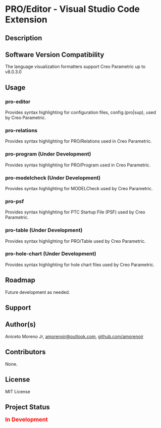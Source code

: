 # **PRO/Editor - Visual Studio Code Extension**

## **Description**

## **Software Version Compatibility**
The language visualization formatters support Creo Parametric up to v8.0.3.0

## **Usage**
### pro-editor
Provides syntax highlighting for configuration files, config.(pro|sup), used by Creo Parametric.


### pro-relations
Provides syntax highlighting for PRO/Relations used in Creo Parametric.


### pro-program (Under Development)
Provides syntax highlighting for PRO/Program used in Creo Parametric.


### pro-modelcheck (Under Development)
Provides syntax highlighting for MODELCheck used by Creo Parametric.


### pro-psf
Provides syntax highlighting for PTC Startup File (PSF) used by Creo Parametric.


### pro-table (Under Development)
Provides syntax highlighting for PRO/Table used by Creo Parametric.


### pro-hole-chart (Under Development)
Provides syntax highlighting for hole chart files used by Creo Parametric.


## **Roadmap**
Future development as needed.

## **Support**


## **Author(s)**
Aniceto Moreno Jr, [amorenojr@outlook.com](mailto:amorenojr@outlook.com), [github.com/amorenojr](https://github.com/amorenojr/)

## **Contributors**
None.

## **License**
MIT License

## **Project Status**
<span style="color:red; font-size: large;">**In Development**</span>
<!-- <span style="color:orange; font-size: large;">**In Testing**</span>
<span style="color:green; font-size: large;">**Released**</span>
<span style="color:red; background:black; font-size: large;">**Obsolete**</span> -->